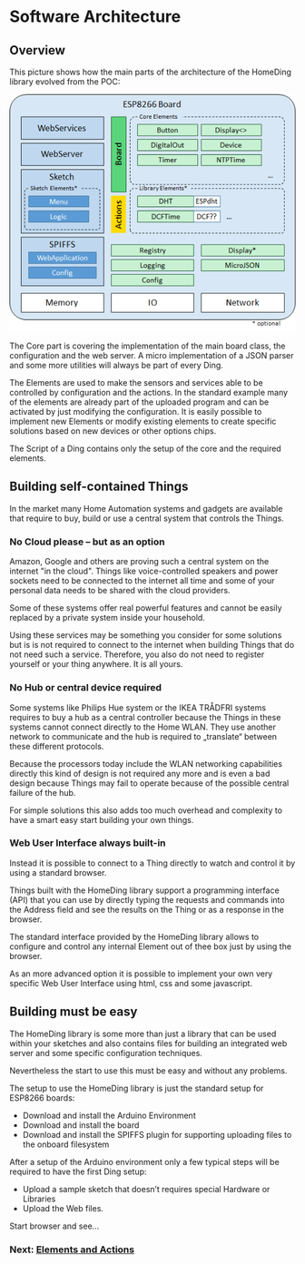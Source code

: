 # Software Architecture

## Overview

This picture shows how the main parts of the architecture of the HomeDing library evolved from the POC:

![ArchitectureBlocks.png](ArchitectureBlocks.png)

The Core part is covering the implementation of the main board class, the configuration and the web server. A micro implementation of a JSON parser and some more utilities will always be part of every Ding.

The Elements are used to make the sensors and services able to be controlled by configuration and the actions. In the standard example many of the elements are already part of the uploaded program and can be activated by just modifying the configuration. It is easily possible to implement new Elements or modify existing elements to create specific solutions based on new devices or other options chips.

The Script of a Ding contains only the setup of the core and the required elements.

## Building self-contained Things

In the market many Home Automation systems and gadgets are available that require to buy, build or use a central system that controls the Things.

### No Cloud please – but as an option

Amazon, Google and others are proving such a central system on the internet "in the cloud". Things like voice-controlled speakers and power sockets need to be connected to the internet all time and some of your personal data needs to be shared with the cloud providers.

Some of these systems offer real powerful features and cannot be easily replaced by a private system inside your household.

Using these services may be something you consider for some solutions but is is not required to connect to the internet when building Things that do not need such a service.
Therefore, you also do not need to register yourself or your thing anywhere. It is all yours.

### No Hub or central device required

Some systems like Philips Hue system or the IKEA TRÅDFRI systems requires to buy a hub as a central controller because the Things in these systems cannot connect directly to the Home WLAN. They use another network to communicate and the hub is required to „translate“ between these different protocols.

Because the processors today include the WLAN networking capabilities directly this kind of design is not required any more and is even a bad design because Things may fail to operate because of the possible central failure of the hub.

For simple solutions this also adds too much overhead and complexity to have a smart easy start building your own things.

### Web User Interface always built-in

Instead it is possible to connect to a Thing directly to watch and control it by using a standard browser.

Things built with the HomeDing library support a programming interface (API) that you can use by directly typing the requests and commands into the Address field and see the results on the Thing or as a response in the browser.

The standard interface provided by the HomeDing library allows to configure and control any internal Element out of thee box just by using the browser.

As an more advanced option it is possible to implement your own very specific Web User Interface using html, css and some javascript.

## Building must be easy

The HomeDing library is some more than just a library that can be used within your sketches and also contains files for building an integrated web server and some specific configuration techniques.

Nevertheless the start to use this must be easy and without any problems.

The setup to use the HomeDing library is just the standard setup for ESP8266 boards:

* Download and install the Arduino Environment
* Download and install the board
* Download and install the SPIFFS plugin for supporting uploading files to the onboard filesystem 

After a setup of the Arduino environment only a few typical steps will be required to have the first Ding setup:

* Upload a sample sketch that doesn’t requires special Hardware or Libraries
* Upload the Web files.

Start browser and see...

### Next: [Elements and Actions](HomeDingConceptPaper.03)

